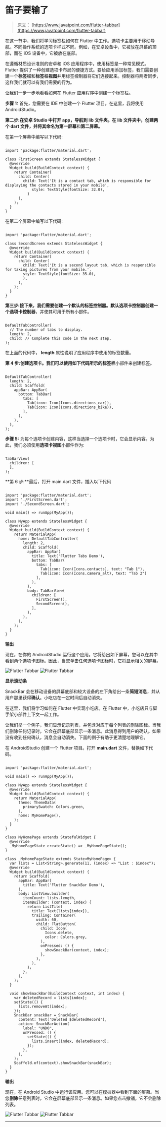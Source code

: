 # 笛子要输了

> 原文： [https://www.javatpoint.com/flutter-tabbar](https://www.javatpoint.com/flutter-tabbar)

在这一节中，我们将学习标签栏如何在 Flutter 中工作。选项卡主要用于移动导航。不同操作系统的选项卡样式不同。例如，在安卓设备中，它被放在屏幕的顶部，而在 iOS 设备中，它被放在底部。

在遵循材质设计准则的安卓和 iOS 应用程序中，使用标签是一种常见模式。Flutter 提供了一种创建选项卡布局的便捷方式。要给应用添加标签，我们需要创建一个**标签栏**和**标签栏视图**并用标签控制器将它们连接起来。控制器将两者同步，这样我们就可以有我们需要的行为。

让我们一步一步地看看如何在 Flutter 应用程序中创建一个标签栏。

**步骤 1:** 首先，您需要在 IDE 中创建一个 Flutter 项目。在这里，我将使用 AndroidStudio。

**第二步:**在安卓 Studio 中打开 app，导航到 lib 文件夹。在 lib 文件夹中，创建两个 dart 文件，并将其命名为**第一屏幕**和**第二屏幕。**

在第一个屏幕中编写以下代码:

```

import 'package:flutter/material.dart';

class FirstScreen extends StatelessWidget {
  @override
  Widget build(BuildContext context) {
    return Container(
      child: Center(
        child: Text('It is a contact tab, which is responsible for displaying the contacts stored in your mobile',
            style: TextStyle(fontSize: 32.0),
          )
      ),
    );
  }
}

```

在第二个屏幕中编写以下代码:

```

import 'package:flutter/material.dart';

class SecondScreen extends StatelessWidget {
  @override
  Widget build(BuildContext context) {
    return Container(
      child: Center(
        child: Text('It is a second layout tab, which is responsible for taking pictures from your mobile.',
        style: TextStyle(fontSize: 35.0),
        ),
      ),
    );
  }
}

```

**第三步:**接下来，我们需要创建一个**默认的标签控制器。**默认选项卡控制器创建一个**选项卡控制器**，并使其可用于所有小部件。

```

DefaultTabController(
  // The number of tabs to display.
  length: 2,
  child: // Complete this code in the next step.
);

```

在上面的代码中， **length** 属性说明了应用程序中使用的标签数量。

**第 4 步:**创建选项卡。我们可以使用如下代码所示的**标签栏**小部件来创建标签。

```

DefaultTabController(
  length: 2,
  child: Scaffold(
    appBar: AppBar(
      bottom: TabBar(
        tabs: [
          Tab(icon: Icon(Icons.directions_car)),
          Tab(icon: Icon(Icons.directions_bike)),
        ],
      ),
    ),
  ),
);

```

**步骤 5:** 为每个选项卡创建内容，这样当选择一个选项卡时，它会显示内容。为此，我们必须使用**选项卡视图**小部件作为:

```

TabBarView(
  children: [
  ],
);

```

**第 6 步:**最后，打开 main.dart 文件，插入以下代码

```

import 'package:flutter/material.dart';
import './FirstScreen.dart';
import './SecondScreen.dart';

void main() => runApp(MyApp());

class MyApp extends StatelessWidget {
  @override
  Widget build(BuildContext context) {
    return MaterialApp(
      home: DefaultTabController(
        length: 2,
        child: Scaffold(
          appBar: AppBar(
            title: Text('Flutter Tabs Demo'),
            bottom: TabBar(
              tabs: [
                Tab(icon: Icon(Icons.contacts), text: "Tab 1"),
                Tab(icon: Icon(Icons.camera_alt), text: "Tab 2")
              ],
            ),
          ),
          body: TabBarView(
            children: [
              FirstScreen(),
              SecondScreen(),
            ],
          ),
        ),
      ),
    );
  }
}

```

**输出**

现在，在你的 AndroidStudio 运行这个应用。它将给出如下屏幕，您可以在其中看到两个选项卡图标。因此，当您单击任何选项卡图标时，它将显示相关的屏幕。

![Flutter Tabbar](img/aef00df28ca321b2d71810a18510f60d.png) ![Flutter Tabbar](img/d146db4b58de7afe74bc774d44763330.png)

**显示滚动条**

SnackBar 会在移动设备的屏幕底部和较大设备的左下角给出一条**简短消息**，并从用户那里获得**确认**。小吃店在一定时间后自动消失。

在这里，我们将学习如何在 Flutter 中实现小吃店。在 Flutter 中，小吃店只与脚手架小部件上下文一起工作。

让我们举一个例子，我们显示记录列表，并包含对应于每个列表的删除图标。当我们删除任何记录时，它会在屏幕底部显示一条消息。此消息得到用户的确认。如果没有收到任何确认，消息会自动消失。下面的例子有助于更清楚地理解它。

在 AndroidStudio 创建一个 Flutter 项目。打开 **main.dart** 文件，替换如下代码。

```

import 'package:flutter/material.dart';

void main() => runApp(MyApp());

class MyApp extends StatelessWidget {
  @override
  Widget build(BuildContext context) {
    return MaterialApp(
      theme: ThemeData(
        primarySwatch: Colors.green,
      ),
      home: MyHomePage(),
    );
  }
}

class MyHomePage extends StatefulWidget {
  @override
  _MyHomePageState createState() => _MyHomePageState();
}

class _MyHomePageState extends State<MyHomePage> {
  var lists = List<String>.generate(11, (index) => "List : $index");
  @override
  Widget build(BuildContext context) {
    return Scaffold(
      appBar: AppBar(
        title: Text('Flutter SnackBar Demo'),
      ),
      body: ListView.builder(
        itemCount: lists.length,
        itemBuilder: (context, index) {
          return ListTile(
            title: Text(lists[index]),
            trailing: Container(
              width: 60,
              child: FlatButton(
                child: Icon(
                  Icons.delete,
                  color: Colors.grey,
                ),
                onPressed: () {
                  showSnackBar(context, index);
                },
              ),
            ),
          );
        },
      ),
    );
  }

  void showSnackBar(BuildContext context, int index) {
    var deletedRecord = lists[index];
    setState(() {
      lists.removeAt(index);
    });
    SnackBar snackBar = SnackBar(
      content: Text('Deleted $deletedRecord'),
      action: SnackBarAction(
        label: "UNDO",
        onPressed: () {
          setState(() {
            lists.insert(index, deletedRecord);
          });
        },
      ),
    );
    Scaffold.of(context).showSnackBar(snackBar);
  }
}

```

**输出**

现在，在 Android Studio 中运行该应用。您可以在模拟器中看到下面的屏幕。当您**删除**任意列表时，它会在屏幕底部显示一条消息。如果您点击撤销，它不会删除列表。

![Flutter Tabbar](img/8567d1fb43e7f38a1584815cddb6e3f2.png) ![Flutter Tabbar](img/75b92835628ac5bce2c96c21fa6984ed.png)

* * *